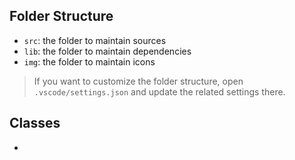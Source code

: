 
## Folder Structure

- `src`: the folder to maintain sources
- `lib`: the folder to maintain dependencies
- `img`: the folder to maintain icons

> If you want to customize the folder structure, open `.vscode/settings.json` and update the related settings there.

## Classes

-



